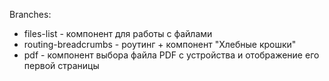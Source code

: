 Branches:
* files-list - компонент для работы с файлами
* routing-breadcrumbs - роутинг + компонент "Хлебные крошки"
* pdf - компонент выбора файла PDF с устройства и отображение его первой страницы
